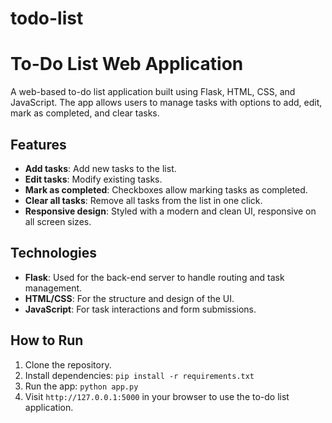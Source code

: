 # todo-list
# To-Do List Web Application

A web-based to-do list application built using Flask, HTML, CSS, and JavaScript. The app allows users to manage tasks with options to add, edit, mark as completed, and clear tasks. 

## Features
- **Add tasks**: Add new tasks to the list.
- **Edit tasks**: Modify existing tasks.
- **Mark as completed**: Checkboxes allow marking tasks as completed.
- **Clear all tasks**: Remove all tasks from the list in one click.
- **Responsive design**: Styled with a modern and clean UI, responsive on all screen sizes.

## Technologies
- **Flask**: Used for the back-end server to handle routing and task management.
- **HTML/CSS**: For the structure and design of the UI.
- **JavaScript**: For task interactions and form submissions.

## How to Run
1. Clone the repository.
2. Install dependencies: `pip install -r requirements.txt`
3. Run the app: `python app.py`
4. Visit `http://127.0.0.1:5000` in your browser to use the to-do list application.
